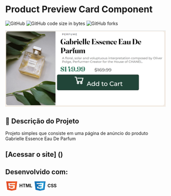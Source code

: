 # Product Preview Card Component
 
![GitHub](https://img.shields.io/github/license/MatheusFelipeRuiz/Product-Preview-Card-Component)
![GitHub code size in bytes](https://img.shields.io/github/languages/code-size/MatheusFelipeRuiz/Product-Preview-Card-Component)
![GitHub forks](https://img.shields.io/github/forks/MatheusFelipeRuiz/Product-Preview-Card-Component?style=social)


![](src/printProductPreviewCardComponent.png)



## :memo: Descrição do Projeto

Projeto simples que consiste em uma página de anúncio do produto Gabrielle Essence Eau De Parfum

## [Acessar o site] ()
##  Desenvolvido com: 

<img align="center" alt="HTML" height="30" width="40" src="https://raw.githubusercontent.com/devicons/devicon/master/icons/html5/html5-original.svg"> <strong> HTML</strong>
<img align="center" alt="CSS" height="30" width="40" src="https://raw.githubusercontent.com/devicons/devicon/master/icons/css3/css3-original.svg"> <strong>CSS</strong>
